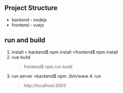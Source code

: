 ## Project Structure
* backend - nodejs
* frontend - vuejs

## run and build
  1. install
    > backend$ npm install
    >frontend$ npm install
  2. vue build
	  >frontend$ npm run build
  3. run server
    >backend$ npm ./bin/www
	4. run
		>http://localhost:3003
	


